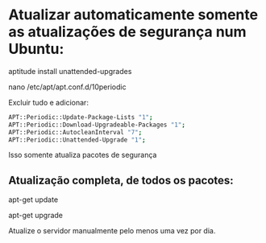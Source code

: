 # Atualizar automaticamente somente as atualizações de segurança num Ubuntu:

aptitude install unattended-upgrades

nano /etc/apt/apt.conf.d/10periodic

Excluir tudo e adicionar:
```bash
APT::Periodic::Update-Package-Lists "1";
APT::Periodic::Download-Upgradeable-Packages "1";
APT::Periodic::AutocleanInterval "7";
APT::Periodic::Unattended-Upgrade "1";
```
Isso somente atualiza pacotes de segurança

## Atualização completa, de todos os pacotes:

apt-get update

apt-get upgrade

Atualize o servidor manualmente pelo menos uma vez por dia.



